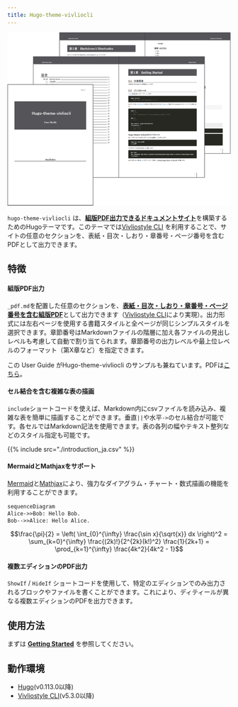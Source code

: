 ```yaml
---
title: Hugo-theme-vivliocli
---
```


![ ](assets/hugo-theme-vivliocli.png?width=50%)

`hugo-theme-vivliocli` は、<u>**組版PDF出力できるドキュメントサイト**</u>を構築するためのHugoテーマです。このテーマでは[Vivliostyle CLI](https://github.com/vivliostyle/vivliostyle-cli) を利用することで、サイトの任意のセクションを、表紙・目次・しおり・章番号・ページ番号を含むPDFとして出力できます。

## 特徴

#### 組版PDF出力

`_pdf.md`を配置した任意のセクションを、<u>**表紙・目次・しおり・章番号・ページ番号を含む組版PDF**</u>として出力できます（[Vivliostyle CLI](https://github.com/vivliostyle/vivliostyle-cli)により実現）。出力形式には左右ページを使用する書籍スタイルと全ページが同じシンプルスタイルを選択できます。章節番号はMarkdownファイルの階層に加え各ファイルの見出しレベルも考慮して自動で割り当てられます。章節番号の出力レベルや最上位レベルのフォーマット（第X章など）を指定できます。

この User Guide がHugo-theme-vivliocli のサンプルも兼ねています。PDFは[こちら](./UserGuide.pdf)。

#### セル結合を含む複雑な表の描画

`include`ショートコードを使えば、Markdown内にcsvファイルを読み込み、複雑な表を簡単に描画することができます。垂直`||`や水平`->`のセル結合が可能です。各セルではMarkdown記法を使用できます。表の各列の幅やテキスト整列などのスタイル指定も可能です。

{{% include src="./introduction_ja.csv" %}}

#### MermaidとMathjaxをサポート

[Mermaid](https://mermaid.js.org/)と[Mathjax](https://www.mathjax.org/)により、強力なダイアグラム・チャート・数式描画の機能を利用することができます。

```mermaid {width="30%"}
sequenceDiagram
Alice->>Bob: Hello Bob.
Bob-->>Alice: Hello Alice.
```

```math
\frac{\pi}{2} =
\left( \int_{0}^{\infty} \frac{\sin x}{\sqrt{x}} dx \right)^2 =
\sum_{k=0}^{\infty} \frac{(2k)!}{2^{2k}(k!)^2} \frac{1}{2k+1} =
\prod_{k=1}^{\infty} \frac{4k^2}{4k^2 - 1}
```

#### 複数エディションのPDF出力

`ShowIf` / `HideIf` ショートコードを使用して、特定のエディションでのみ出力されるブロックやファイルを書くことができます。これにより、ディティールが異なる複数エディションのPDFを出力できます。

## 使用方法

まずは <u>**[Getting Started](./Manual/GettingStarted.html)**</u> を参照してください。

## 動作環境

* [Hugo](https://gohugo.io/)(v0.113.0以降)
* [Vivliostyle CLI](https://github.com/vivliostyle/vivliostyle-cli)(v5.3.0以降)